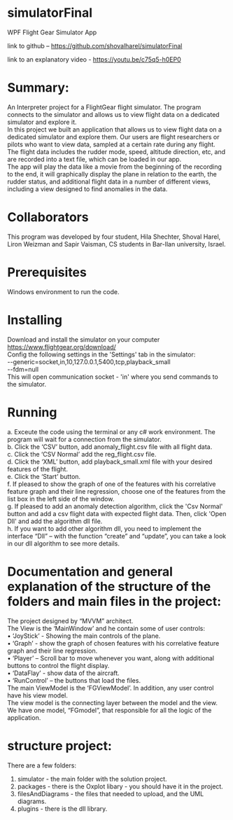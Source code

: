 # simulatorFinal

WPF Flight Gear Simulator App  

link to github –  https://github.com/shovalharel/simulatorFinal

link to an explanatory video - https://youtu.be/c75q5-h0EP0  

# Summary:
An Interpreter project for a FlightGear flight simulator. The program connects to the simulator and allows us to view flight data on a dedicated simulator and explore it.  
In this project we built an application that allows us to view flight data on a dedicated simulator and explore them. Our users are flight researchers or pilots who want to view data, sampled at a certain rate during any flight.  
The flight data includes the rudder mode, speed, altitude direction, etc, and are recorded into a text file, which can be loaded in our app.  
The app will play the data like a movie from the beginning of the recording to the end, it will graphically display the plane in relation to the earth, the rudder status, and additional flight data in a number of different views, including a view designed to find anomalies in the data.  
# Collaborators
This program was developed by four student, Hila Shechter, Shoval Harel, Liron Weizman and Sapir Vaisman, CS students in Bar-Ilan university, Israel.  
# Prerequisites
Windows environment to run the code.
# Installing
Download and install the simulator on your computer https://www.flightgear.org/download/   
Config the following settings in the 'Settings' tab in the simulator:  
  --generic=socket,in,10,127.0.0.1,5400,tcp,playback_small  
  --fdm=null  
This will open communication socket - 'in' where you send commands to the simulator.  
# Running
a.	Exceute the code using the terminal or any c# work environment. The program will wait for a connection from the simulator.  
b.	Click the ‘CSV’ button, add anomaly_flight.csv file with all flight data.  
c.	Click the ‘CSV Normal’ add the reg_flight.csv file.  
d.	Click the ‘XML’ button, add playback_small.xml file with your desired features of the flight.  
e.	Click the ‘Start’ button.   
f.	If pleased to show the graph of one of the features with his correlative feature graph and their line regression, choose one of the features from the list box in the left side of the window.  
g.	If pleased to add an anomaly detection algorithm, click the 'Csv Normal' button and add a csv flight data with expected flight data. Then, click 'Open Dll' and add the algorithm dll file.  
h.	If you want to add other algorithm dll, you need to implement the interface “Dll” – with the function “create” and “update”, you can take a look in our dll algorithm to see more details.  

# Documentation and general explanation of the structure of the folders and main files in the project:
The project designed by “MVVM” architect.  
The View is the ‘MainWindow’ and he contain some of user controls:  
•	‘JoyStick’ - Showing the main controls of the plane.  
•	‘Graph’ - show the graph of chosen features with his correlative feature graph and their line regression.  
•	‘Player’ – Scroll bar to move whenever you want, along with additional buttons to control the flight display.  
•	‘DataFlay’ - show data of the aircraft.  
•	‘RunControl’ – the buttons that load the files.  
The main ViewModel is the ‘FGViewModel’.  In addition, any user control have his view model.  
The view model is the  connecting layer between the model and the view.  
We have one  model,  “FGmodel”,  that responsible for all the logic of the application.  

# structure project:
There are a few folders:  
1. simulator -  the main folder with the solution project.  
2. packages  - there is the Oxplot libary - you should have it in the project.  
3. filesAndDiagrams -  the files that needed to upload, and the UML diagrams.  
4. plugins - there is the dll library.  





